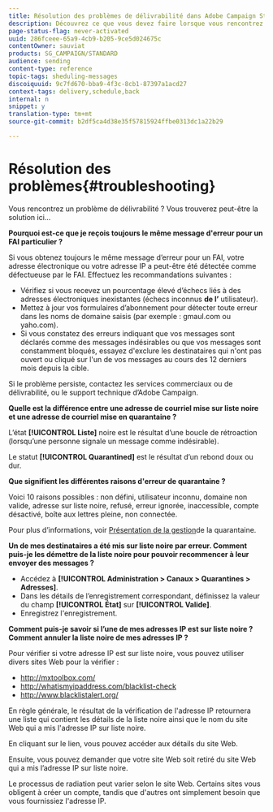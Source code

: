 ```yaml
---
title: Résolution des problèmes de délivrabilité dans Adobe Campaign Standard
description: Découvrez ce que vous devez faire lorsque vous rencontrez des problèmes de délivrabilité avec Adobe Campaign Standard.
page-status-flag: never-activated
uuid: 286fceee-65a9-4cb9-b205-9ce5d024675c
contentOwner: sauviat
products: SG_CAMPAIGN/STANDARD
audience: sending
content-type: reference
topic-tags: sheduling-messages
discoiquuid: 9c7fd670-bba9-4f3c-8cb1-87397a1acd27
context-tags: delivery,schedule,back
internal: n
snippet: y
translation-type: tm+mt
source-git-commit: b2df5ca4d38e35f57815924ffbe0313dc1a22b29

---
```



# Résolution des problèmes{#troubleshooting}

Vous rencontrez un problème de délivrabilité ? Vous trouverez peut-être la solution ici...

**Pourquoi est-ce que je reçois toujours le même message d'erreur pour un FAI particulier ?**

Si vous obtenez toujours le même message d’erreur pour un FAI, votre adresse électronique ou votre adresse IP a peut-être été détectée comme défectueuse par le FAI. Effectuez les recommandations suivantes :
* Vérifiez si vous recevez un pourcentage élevé d’échecs liés à des adresses électroniques inexistantes (échecs inconnus **de l’** utilisateur).
* Mettez à jour vos formulaires d’abonnement pour détecter toute erreur dans les noms de domaine saisis (par exemple : gmaul.com ou yaho.com).
* Si vous constatez des erreurs indiquant que vos messages sont déclarés comme des messages indésirables ou que vos messages sont constamment bloqués, essayez d'exclure les destinataires qui n'ont pas ouvert ou cliqué sur l'un de vos messages au cours des 12 derniers mois depuis la cible.

Si le problème persiste, contactez les services commerciaux ou de délivrabilité, ou le support technique d’Adobe Campaign.

**Quelle est la différence entre une adresse de courriel mise sur liste noire et une adresse de courriel mise en quarantaine ?**

L’état **[!UICONTROL Liste]** noire est le résultat d’une boucle de rétroaction (lorsqu’une personne signale un message comme indésirable).

Le statut **[!UICONTROL Quarantined]** est le résultat d’un rebond doux ou dur.

**Que signifient les différentes raisons d'erreur de quarantaine ?**

Voici 10 raisons possibles : non défini, utilisateur inconnu, domaine non valide, adresse sur liste noire, refusé, erreur ignorée, inaccessible, compte désactivé, boîte aux lettres pleine, non connectée.

Pour plus d’informations, voir [Présentation de la gestion](../../sending/using/understanding-quarantine-management.md)de la quarantaine.

**Un de mes destinataires a été mis sur liste noire par erreur. Comment puis-je les démettre de la liste noire pour pouvoir recommencer à leur envoyer des messages ?**

* Accédez à **[!UICONTROL Administration &gt; Canaux &gt; Quarantines &gt; Adresses]**.
* Dans les détails de l’enregistrement correspondant, définissez la valeur du champ **[!UICONTROL État]** sur **[!UICONTROL Valide]**.
* Enregistrez l'enregistrement.

**Comment puis-je savoir si l’une de mes adresses IP est sur liste noire ? Comment annuler la liste noire de mes adresses IP ?**

Pour vérifier si votre adresse IP est sur liste noire, vous pouvez utiliser divers sites Web pour la vérifier :
* http://mxtoolbox.com/
* http://whatismyipaddress.com/blacklist-check
* http://www.blacklistalert.org/

En règle générale, le résultat de la vérification de l'adresse IP retournera une liste qui contient les détails de la liste noire ainsi que le nom du site Web qui a mis l'adresse IP sur liste noire.

En cliquant sur le lien, vous pouvez accéder aux détails du site Web.

Ensuite, vous pouvez demander que votre site Web soit retiré du site Web qui a mis l’adresse IP sur liste noire.

Le processus de radiation peut varier selon le site Web. Certains sites vous obligent à créer un compte, tandis que d'autres ont simplement besoin que vous fournissiez l'adresse IP.
